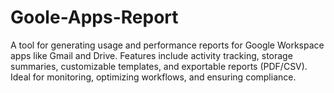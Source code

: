 # Goole-Apps-Report
A tool for generating usage and performance reports for Google Workspace apps like Gmail and Drive. Features include activity tracking, storage summaries, customizable templates, and exportable reports (PDF/CSV). Ideal for monitoring, optimizing workflows, and ensuring compliance.
